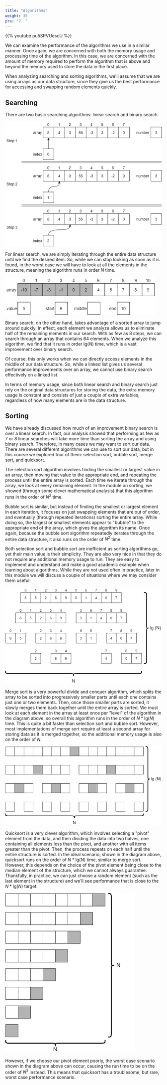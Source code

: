 ```yaml
---
title: "Algorithms"
weight: 35
pre: "7. "
---
```

{{% youtube pu5SPVUescU %}}

We can examine the performance of the algorithms we use in a similar manner. Once again, we are concerned with both the memory usage and processing time of the algorithm. In this case, we are concerned with the amount of memory required to perform the algorithm that is above and beyond the memory used to store the data in the first place.

When analyzing searching and sorting algorithms, we'll assume that we are using arrays as our data structure, since they give us the best performance for accessing and swapping random elements quickly.

## Searching

There are two basic searching algorithms: linear search and binary search.

![Linear Search](/images/12/12.7.linear.png)

For linear search, we are simply iterating through the entire data structure until we find the desired item. So, while we can stop looking as soon as it is found, in the worst case we will have to look at all the elements in the structure, meaning the algorithm runs in order $N$ time. 

![Binary Search](/images/12/12.7.binary.png)
 
Binary search, on the other hand, takes advantage of a sorted array to jump around quickly. In effect, each element we analyze allows us to eliminate half of the remaining elements in our search. With as few as 8 steps, we can search through an array that contains 64 elements. When we analyze this algorithm, we find that it runs in order $\text{lg}(N)$ time, which is a vast improvement over binary search. 

Of course, this only works when we can directly access elements in the middle of our data structure. So, while a linked list gives us several performance improvements over an array, we cannot use binary search effectively on a linked list. 

In terms of memory usage, since both linear search and binary search just rely on the original data structures for storing the data, the extra memory usage is constant and consists of just a couple of extra variables, regardless of how many elements are in the data structure. 

## Sorting

We have already discussed how much of an improvement binary search is over a linear search. In fact, our analysis showed that performing as few as 7 or 8 linear searches will take more time than sorting the array and using binary search. Therefore, in many cases we may want to sort our data. There are several different algorithms we can use to sort our data, but in this course we explored four of them: selection sort, bubble sort, merge sort, and quicksort.

The selection sort algorithm involves finding the smallest or largest value in an array, then moving that value to the appropriate end, and repeating the process until the entire array is sorted. Each time we iterate through the array, we look at every remaining element. In the module on sorting, we showed (through some clever mathematical analysis) that this algorithm runs in the order of $N^2$ time. 

Bubble sort is similar, but instead of finding the smallest or largest element in each iteration, it focuses on just swapping elements that are out of order, and eventually (through repeated iterations) sorting the entire array. While doing so, the largest or smallest elements appear to "bubble" to the appropriate end of the array, which gives the algorithm its name. Once again, because the bubble sort algorithm repeatedly iterates through the entire data structure, it also runs on the order of $N^2$ time.

Both selection sort and bubble sort are inefficient as sorting algorithms go, yet their main value is their simplicity. They are also very nice in that they do not require any additional memory usage to run. They are easy to implement and understand and make a good academic example when learning about algorithms. While they are not used often in practice, later in this module we will discuss a couple of situations where we may consider them useful. 

![Merge Sort](/images/12/12.7.merge.png)
 
Merge sort is a very powerful divide and conquer algorithm, which splits the array to be sorted into progressively smaller parts until each one contains just one or two elements. Then, once those smaller parts are sorted, it slowly merges them back together until the entire array is sorted. We must look at each element in the array at least once per "level" of the algorithm in the diagram above, so overall this algorithm runs in the order of $N * \text{lg}(N)$ time. This is quite a bit faster than selection sort and bubble sort. However, most implementations of merge sort require at least a second array for storing data as it is merged together, so the additional memory usage is also on the order of $N$. 

![Quicksort Best Case](/images/12/7.20.quicktime.png)
 
Quicksort is a very clever algorithm, which involves selecting a "pivot" element from the data, and then dividing the data into two halves, one containing all elements less than the pivot, and another with all items greater than the pivot. Then, the process repeats on each half until the entire structure is sorted. 
In the ideal scenario, shown in the diagram above, quicksort runs on the order of $N * \text{lg}(N)$ time, similar to merge sort. However, this depends on the choice of the pivot element being close to the median element of the structure, which we cannot always guarantee. Thankfully, in practice, we can just choose a random element (such as the last element in the structure) and we'll see performance that is close to the $N * \text{lg}(N)$ target.
 
 ![Quicksort Worst Case](/images/12/7.20.quicktime2.png)
 
However, if we choose our pivot element poorly, the worst case scenario shown in the diagram above can occur, causing the run time to be on the order of $N^2$ instead. This means that quicksort has a troublesome, but rare, worst case performance scenario.
